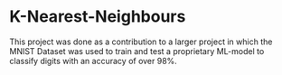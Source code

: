 # K-Nearest-Neighbours
This project was done as a contribution to a larger project in which the MNIST Dataset was used to train and test a proprietary ML-model to classify digits with an accuracy of over 98%.

